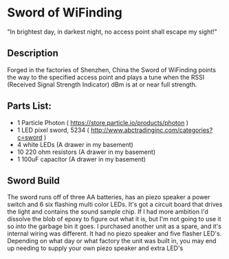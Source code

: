 # Sword of WiFinding
"In brightest day, in darkest night, no access point shall escape my sight!"

## Description
Forged in the factories of Shenzhen, China the Sword of WiFinding points the way to the specified access point and plays a tune when the RSSI (Received Signal Strength Indicator) dBm is at or near full strength.

## Parts List:
* 1 Particle Photon ( https://store.particle.io/products/photon )
* 1 LED pixel sword, 5234 ( http://www.abctradinginc.com/categories?c=sword )
* 4 white LEDs (A drawer in my basement)
* 10 220 ohm resistors (A drawer in my basement)
* 1 100uF capacitor (A drawer in my basement)

## Sword Build
The sword runs off of three AA batteries, has an piezo speaker a power switch and 6 six flashing multi color LEDs. It's got a circuit board that drives the light and contains the sound sample chip. If I had more ambition I'd dissolve the blob of epoxy to figure out what it is, but I'm not going to use it so into the garbage bin it goes. I purchased another unit as a spare, and it's internal wiring was different. It had no piezo speaker and five flasher LED's. Depending on what day or what factory the unit was built in, you may end up needing to supply your own piezo speaker and extra LED's
